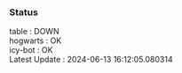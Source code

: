 ### Status


table : DOWN  
hogwarts : OK  
icy-bot : OK  
Latest Update : 2024-06-13 16:12:05.080314
